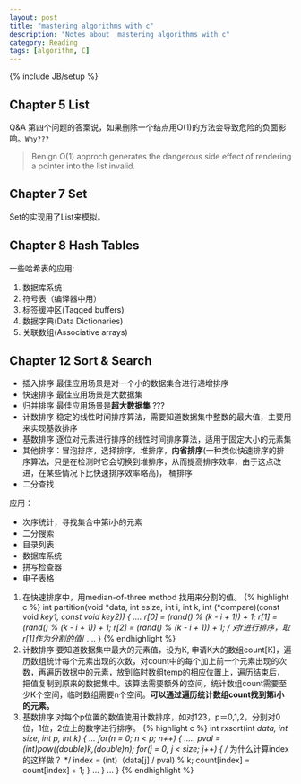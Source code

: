 ```yaml
---
layout: post
title: "mastering algorithms with c"
description: "Notes about  mastering algorithms with c"
category: Reading
tags: [algorithm, C]
---
```

{% include JB/setup %}

## Chapter 5 List
Q&A 第四个问题的答案说，如果删除一个结点用O(1)的方法会导致危险的负面影响。`Why???`

>Benign O(1) approch generates the dangerous side effect of rendering a pointer into the list invalid.

## Chapter 7 Set
Set的实现用了List来模拟。

## Chapter 8 Hash Tables
一些哈希表的应用:

1. 数据库系统
2. 符号表（编译器中用）
3. 标签缓冲区(Tagged buffers)
4. 数据字典(Data Dictionaries)
5. 关联数组(Associative arrays)

## Chapter 12 Sort & Search
+ 插入排序 最佳应用场景是对一个小的数据集合进行递增排序
+ 快速排序 最佳应用场景是大数据集
+ 归并排序 最佳应用场景是**超大数据集** ???
+ 计数排序 稳定的线性时间排序算法，需要知道数据集中整数的最大值，主要用来实现基数排序
+ 基数排序 逐位对元素进行排序的线性时间排序算法，适用于固定大小的元素集
+ 其他排序：冒泡排序，选择排序，堆排序，**内省排序**(一种类似快速排序的排序算法，只是在检测时它会切换到堆排序，从而提高排序效率，由于这点改进，在某些情况下比快速排序效率略高)， 桶排序
+ 二分查找

应用：

* 次序统计，寻找集合中第i小的元素
* 二分搜索
* 目录列表
* 数据库系统
* 拼写检查器
* 电子表格


1. 在快速排序中，用median-of-three method 找用来分割的值。
{% highlight c %}
int partition(void *data, int esize, int i, int k, int (*compare)(const void *key1, const void *key2))
{
	....
	r[0] = (rand() % (k - i + 1)) + 1;
	r[1] = (rand() % (k - i + 1)) + 1;
	r[2] = (rand() % (k - i + 1)) + 1;
	/* 对r进行排序，取r[1]作为分割的值*/
	....
}
{% endhighlight %}
2. 计数排序
要知道数据集中最大的元素值，设为K, 申请K大的数组count[K]，遍历数组统计每个元素出现的次数，对count中的每个加上前一个元素出现的次数，再遍历数据中的元素，放到临时数组temp的相应位置上，遍历结束后，把值复制到原来的数据集中。该算法需要额外的空间，统计数组count需要至少K个空间，临时数组需要n个空间。**可以通过遍历统计数组count找到第i小的元素。**
3. 基数排序 对每个p位置的数值使用计数排序，如对123，p＝0,1,2，分别对0位，1位，2位上的数字进行排序。
{% highlight c %}
int rxsort(int *data, int size, int p, int k)
{
	...
	for(n = 0; n < p; n++)
	{
		.....
		pval = (int)pow((double)k,(double)n);
		for(j = 0; j < size; j++)
		{
			/* 为什么计算index的这样做？ */
			index = (int)（data[j] / pval) % k;
			count[index] = count[index] + 1;
		}
		...
	}
	...
}
{% endhighlight %}



